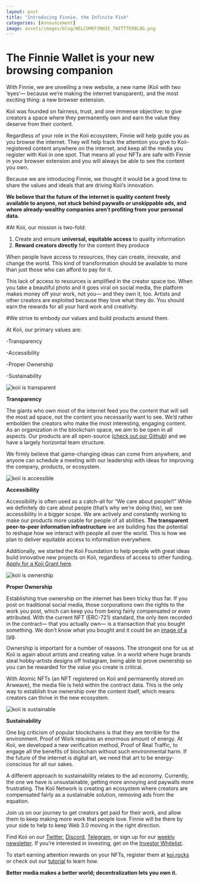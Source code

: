 ```yaml
---
layout: post
title: "Introducing Finnie, the Infinite Fish"
categories: [Announcement]
image: assets/images/blog/WELCOMEFINNIE_TWITTTERBLOG.png
---
```


# The Finnie Wallet is your new browsing companion

With Finnie, we are unveiling a new website, a new name (Koii with two ‘eyes’— because we’re making the internet transparent), and the most exciting thing: a new browser extension.

Koii was founded on fairness, trust, and one immense objective: to give creators a space where they permanently own and earn the value they deserve from their content.

Regardless of your role in the Koii ecosystem, Finnie will help guide you as you browse the internet. They will help track the attention you give to Koii-registered content anywhere on the internet, and keep all the media you register with Koii in one spot. That means all your NFTs are safe with Finnie in your browser extension and you will always be able to see the content you own.

Because we are introducing Finnie, we thought it would be a good time to share the values and ideals that are driving Koii’s innovation.

**We believe that the future of the internet is quality content freely available to anyone, not stuck behind paywalls or unskippable ads, and where already-wealthy companies aren’t profiting from your personal data.**

#At Koii, our mission is two-fold:

1. Create and ensure **universal, equitable access** to quality information
2. **Reward creators directly** for the content they produce

When people have access to resources, they can create, innovate, and change the world. This kind of transformation should be available to more than just those who can afford to pay for it.

This lack of access to resources is amplified in the creator space too. When you take a beautiful photo and it goes viral on social media, the platform makes money off your work, not you— and they own it, too. Artists and other creators are exploited because they love what they do. You should earn the rewards for all your hard work and creativity.

#We strive to embody our values and build products around them.

At Koii, our primary values are:

-Transparency

-Accessibility

-Proper Ownership

-Sustainability

![koii is transparent](/assets/images/blog/Transparent.png)

**Transparency**

The giants who own most of the internet feed you the content that will sell the most ad space, not the content you necessarily want to see. We’d rather embolden the creators who make the most interesting, engaging content. As an organization in the blockchain space, we aim to be open in all aspects. Our products are all open-source ([check out our Github](https://github.com/koii-network/)) and we have a largely horizontal team structure.

We firmly believe that game-changing ideas can come from anywhere, and anyone can schedule a meeting with our leadership with ideas for improving the company, products, or ecosystem.

![koii is accessible](/assets/images/blog/Accessible.png)

**Accessibility**

Accessibility is often used as a catch-all for “We care about people!!” While we definitely do care about people (that’s why we’re doing this), we see accessibility in a bigger scope. We are actively and constantly working to make our products more usable for people of all abilities. **The transparent peer-to-peer information infrastructure** we are building has the potential to reshape how we interact with people all over the world. This is how we plan to deliver equitable access to information everywhere.

Additionally, we started the Koii Foundation to help people with great ideas build innovative new projects on Koii, regardless of access to other funding. [Apply for a Koii Grant here](https://docs.google.com/forms/d/e/1FAIpQLSeC9Qyc4lQrKSW6_92knIE_Ko7Kd_z5g1thT0FFD0qsD7HwVw/viewform).

![koii is ownership](/assets/images/blog/ownership.png)

**Proper Ownership**

Establishing true ownership on the internet has been tricky thus far. If you post on traditional social media, those corporations own the rights to the work you post, which can keep you from being fairly compensated or even attributed. With the current NFT (ERC-721) standard, the only item recorded in the contract— that you actually own— is a transaction that you bought something. We don’t know what you bought and it could be an [image of a rug](https://cointelegraph.com/news/opensea-collector-pulls-the-rug-on-nfts-to-highlight-arbitrary-value).

Ownership is important for a number of reasons. The strongest one for us at Koii is again about artists and creating value. In a world where huge brands steal hobby-artists designs off Instagram, being able to prove ownership so you can be rewarded for the value you create is critical.

With Atomic NFTs (an NFT registered on Koii and permanently stored on Arweave), the media file is held within the contract data. This is the only way to establish true ownership over the content itself, which means creators can thrive in the new ecosystem.

![koii is sustainable](/assets/images/blog/sustainable.png)

**Sustainability**

One big criticism of popular blockchains is that they are terrible for the environment. Proof of Work requires an enormous amount of energy. At Koii, we developed a new verification method, Proof of Real Traffic, to engage all the benefits of blockchain without such environmental harm. If the future of the internet is digital art, we need that art to be energy-conscious for all our sakes.

A different approach to sustainability relates to the ad economy. Currently, the one we have is unsustainable, getting more annoying and paywalls more frustrating. The Koii Network is creating an ecosystem where creators are compensated fairly as a sustainable solution, removing ads from the equation.

Join us on our journey to get creators get paid for their work, and allow them to keep making more work that people love. Finnie will be there by your side to help to keep Web 3.0 moving in the right direction.

Find Koii on our [Twitter](https://twitter.com/koii_network), [Discord](https://discord.gg/koii-network), [Telegram](https://t.me/joinchat/OEHs_8T9-8ZhZmU5), or sign up for our [weekly newsletter](https://bit.ly/3oni4VL). If you’re interested in investing, get on the [Investor Whitelist](https://docs.google.com/forms/d/e/1FAIpQLSd2SmUm8pr6RN4hGk1nSM_LsZyUQmxQhoRXE9lrt-oNRn0xHg/viewform?usp=sf_link).

To start earning attention rewards on your NFTs, register them at [koi.rocks](https://koi.rocks/contents) or check out our [tutorial](https://blog.openkoi.com/An-Arweave-faucet-tutorial/) to learn how.

**Better media makes a better world; decentralization lets you own it.**
